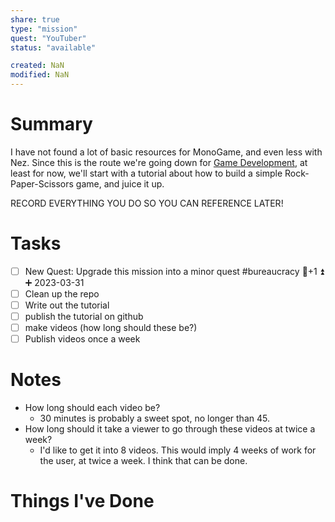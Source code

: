 ```yaml
---
share: true
type: "mission"
quest: "YouTuber"
status: "available"

created: NaN 
modified: NaN
---
```

 
# Summary
I have not found a lot of basic resources for MonoGame, and even less with Nez. Since this is the route we're going down for [Game Development](Game%20Development.md), at least for now, we'll start with a tutorial about how to build a simple Rock-Paper-Scissors game, and juice it up.

RECORD EVERYTHING YOU DO SO YOU CAN REFERENCE LATER!

# Tasks
- [ ] New Quest: Upgrade this mission into a minor quest #bureaucracy 🥄+1 ⏫ ➕ 2023-03-31
- [ ] Clean up the repo
- [ ] Write out the tutorial
- [ ] publish the tutorial on github
- [ ] make videos (how long should these be?)
- [ ] Publish videos once a week

# Notes
- How long should each video be?
	- 30 minutes is probably a sweet spot, no longer than 45.
- How long should it take a viewer to go through these videos at twice a week?
	- I'd like to get it into 8 videos. This would imply 4 weeks of work for the user, at twice a week. I think that can be done.

# Things I've Done